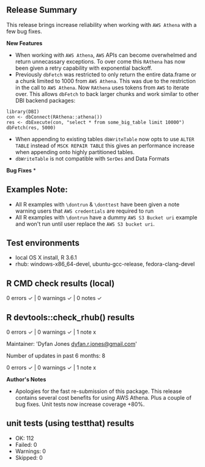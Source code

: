 ## Release Summary
This release brings increase reliability when working with `AWS Athena` with a few bug fixes.

**New Features**
* When working with `AWS Athena`, `AWS` APIs can become overwhelmed and return unnecassary exceptions. To over come this `RAthena` has now been given a retry capability with exponential backoff.
* Previously `dbFetch` was restricted to only return the entire data.frame or a chunk limited to 1000 from `AWS Athena`. This was due to the restriction in the call to `AWS Athena`. Now `RAthena` uses tokens from `AWS` to iterate over. This allows `dbFetch` to back larger chunks and work similar to other DBI backend packages:

```
library(DBI)
con <- dbConnect(RAthena::athena())
res <- dbExecute(con, "select * from some_big_table limit 10000")
dbFetch(res, 5000)
```

* When appending to existing tables `dbWriteTable` now opts to use `ALTER TABLE` instead of `MSCK REPAIR TABLE` this gives an performance increase when appending onto highly partitioned tables.
* `dbWriteTable` is not compatible with `SerDes` and Data Formats

**Bug Fixes**
* 

## Examples Note:
* All R examples with `\dontrun` & `\donttest` have been given a note warning users that `AWS credentials` are required to run
* All R examples with `\dontrun` have a dummy `AWS S3 Bucket uri` example and won't run until user replace the `AWS S3 bucket uri`.

## Test environments
* local OS X install, R 3.6.1
* rhub: windows-x86_64-devel, ubuntu-gcc-release, fedora-clang-devel

## R CMD check results (local)
0 errors ✓ | 0 warnings ✓ | 0 notes ✓

## R devtools::check_rhub() results
0 errors ✓ | 0 warnings ✓ | 1 note x

Maintainer: 'Dyfan Jones <dyfan.r.jones@gmail.com>'

Number of updates in past 6 months: 8

0 errors ✓ | 0 warnings ✓ | 1 note x

**Author's Notes**
* Apologies for the fast re-submission of this package. This release contains several cost benefits for using AWS Athena. Plus a couple of bug fixes. Unit tests now increase coverage +80%.

## unit tests (using testthat) results
* OK:       112
* Failed:   0
* Warnings: 0
* Skipped:  0